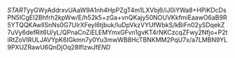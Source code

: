 $START$yyGWyAddrxvUAaW9A1nh4HpPZgT4m1LXVbj6/iJ0iYWa8+HPiKDcDsPN5ICgEI2Bhfrh2kpWw/E/h52k5+zGa+vnQKajy50NOUVKkfmiEaawO6aB9R5YTQQKAwIlSnNs0G7UIrXFeyl6tjbuk/IuDpVkzVYUfWbkS/kBiFn02ySDqekZ7uVy6defRit6U/yL/QPnaCnZiELEMYmxGFvn1gvKT4rNKCzcqZFwy2Nfjo+P2tiRtZoVIRULJAVYpK6IGkmn7y0Yu3mwWB8HcTBNKMM2PqU7x/a7LMBN9YL9PXUZRawU6QnDjOq28lfIzwJf$END$